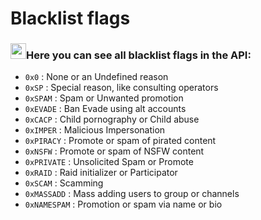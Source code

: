 <!--
 *
 * This file is part of Intellivoid.SpamProtection-go (https://github.com/Intellivoid/Intellivoid.SpamProtection-go).
 * Copyright (c) 2021 Sayan Biswas, ALiwoto.
 *
 * This program is free software: you can redistribute it and/or modify
 * it under the terms of the GNU General Public License as published by
 * the Free Software Foundation, version 3.
 *
 * This program is distributed in the hope that it will be useful, but
 * WITHOUT ANY WARRANTY; without even the implied warranty of
 * MERCHANTABILITY or FITNESS FOR A PARTICULAR PURPOSE. See the GNU
 * General Public License for more details.
 *
 * You should have received a copy of the GNU General Public License
 * along with this program. If not, see <http://www.gnu.org/licenses/>.
-->

# Blacklist flags

### <img src="https://raw.githubusercontent.com/aliwoto/aliwoto/main/resources/801872469010808873.gif" width="25px"></img>Here you can see all blacklist flags in the API:

 * `0x0`        : None or an Undefined reason
 * `0xSP`       : Special reason, like consulting operators
 * `0xSPAM`     : Spam or Unwanted promotion
 * `0xEVADE`    : Ban Evade using alt accounts
 * `0xCACP`     : Child pornography or Child abuse
 * `0xIMPER`    : Malicious Impersonation
 * `0xPIRACY`   : Promote or spam of pirated content
 * `0xNSFW`     : Promote or spam of NSFW content
 * `0xPRIVATE`  : Unsolicited Spam or Promote
 * `0xRAID`     : Raid initializer or Participator
 * `0xSCAM`     : Scamming
 * `0xMASSADD`  : Mass adding users to group or channels
 * `0xNAMESPAM` : Promotion or spam via name or bio

